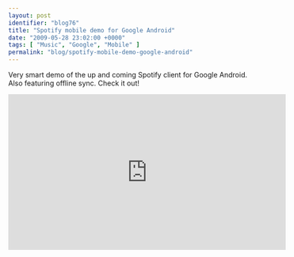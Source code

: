 ```yaml
---
layout: post
identifier: "blog76"
title: "Spotify mobile demo for Google Android"
date: "2009-05-28 23:02:00 +0000"
tags: [ "Music", "Google", "Mobile" ]
permalink: "blog/spotify-mobile-demo-google-android"
---
```

Very smart demo of the up and coming Spotify client for Google Android. Also featuring offline sync. Check it out!

<iframe width="560" height="315" src="https://www.youtube.com/embed/7ALGPknOsiU" frameborder="0" allowfullscreen></iframe>